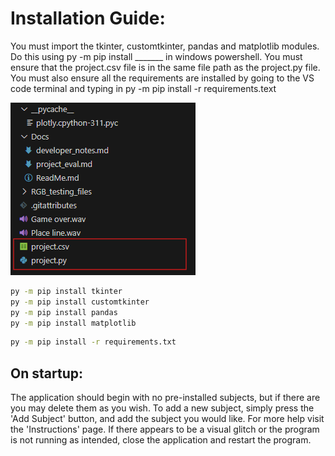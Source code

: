 
# Installation Guide:
You must import the tkinter, customtkinter, pandas and matplotlib modules. Do this using py -m pip install _______ in windows powershell. You must ensure that
the project.csv file is in the same file path as the project.py file. You must also ensure all the requirements are installed by going to the VS code terminal and typing in py -m pip install -r requirements.text

![alt text](../documentation_pics/documentation_pic1.png)
```bash
py -m pip install tkinter
py -m pip install customtkinter
py -m pip install pandas
py -m pip install matplotlib
```
```bash
py -m pip install -r requirements.txt
```

## On startup:
The application should begin with no pre-installed subjects, but if there are you may delete them as you wish. To add a new subject, simply press the 'Add Subject' button, and add the subject you would like. For more help visit the 'Instructions' page.
If there appears to be a visual glitch or the program is not running as intended, close the application and restart the program.


